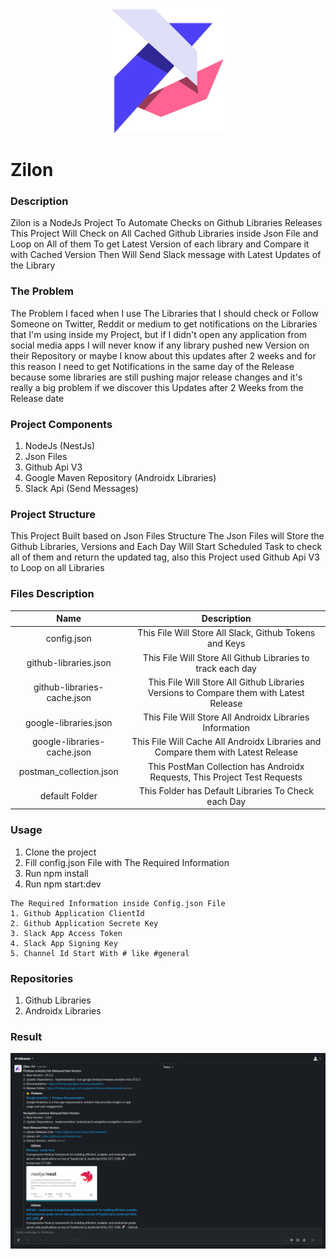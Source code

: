 <p align="center">
  <img src="https://github.com/Yazan98/Zilon/blob/main/images/logo_png.png" width="200" height="200" />
</p>

# Zilon
### Description
Zilon is a NodeJs Project To Automate Checks on Github Libraries Releases 
This Project Will Check on All Cached Github Libraries inside Json File and Loop on All of them
To get Latest Version of each library and Compare it with Cached Version
Then Will Send Slack message with Latest Updates of the Library

### The Problem
The Problem I faced when I use The Libraries that I should check or Follow Someone on Twitter, Reddit or medium to get notifications on the Libraries that I'm using inside my Project, but if I didn't open any application from social media apps I will never know if any library pushed new Version on their Repository or maybe I know about this updates after 2 weeks and for this reason I need to get Notifications in the same day of the Release because some libraries are still pushing major release changes and it's really a big problem if we discover this Updates after 2 Weeks from the Release date

### Project Components
1. NodeJs (NestJs)
2. Json Files
3. Github Api V3
4. Google Maven Repository (Androidx Libraries)
5. Slack Api (Send Messages)

### Project Structure
This Project Built based on Json Files Structure The Json Files will Store the Github Libraries, Versions
and Each Day Will Start Scheduled Task to check all of them and return the updated tag, also this Project used
Github Api V3 to Loop on all Libraries 

### Files Description
| Name | Description |
| :---: | :---: |
| config.json | This File Will Store All Slack, Github Tokens and Keys |
| github-libraries.json | This File Will Store All Github Libraries to track each day |
| github-libraries-cache.json | This File Will Store All Github Libraries Versions to Compare them with Latest Release |
| google-libraries.json | This File Will Store All Androidx Libraries Information |
| google-libraries-cache.json | This File Will Cache All Androidx Libraries and Compare them with Latest Release  |
| postman_collection.json | This PostMan Collection has Androidx Requests, This Project Test Requests  |
| default Folder | This Folder has Default Libraries To Check each Day  |

### Usage
1. Clone the project
2. Fill config.json File with The Required Information
3. Run npm install
4. Run npm start:dev

```
The Required Information inside Config.json File
1. Github Application ClientId
2. Github Application Secrete Key
3. Slack App Access Token
4. Slack App Signing Key
5. Channel Id Start With # like #general
```

### Repositories
1. Github Libraries
2. Androidx Libraries

### Result
![Screenshot 2021-10-20 173745](https://github.com/Yazan98/Zilon/blob/main/images/Screenshot%202021-10-20%20173745.png?raw=true)

